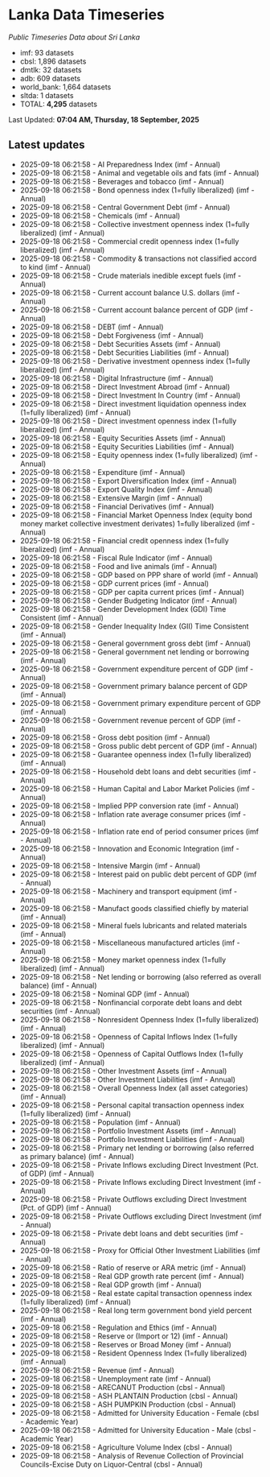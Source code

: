 # Lanka Data Timeseries
*Public Timeseries Data about Sri Lanka*

* imf: 93 datasets
* cbsl: 1,896 datasets
* dmtlk: 32 datasets
* adb: 609 datasets
* world_bank: 1,664 datasets
* sltda: 1 datasets
* TOTAL: **4,295** datasets

Last Updated: **07:04 AM, Thursday, 18 September, 2025**

## Latest updates

* 2025-09-18 06:21:58 - AI Preparedness Index (imf - Annual)
* 2025-09-18 06:21:58 - Animal and vegetable oils and fats (imf - Annual)
* 2025-09-18 06:21:58 - Beverages and tobacco (imf - Annual)
* 2025-09-18 06:21:58 - Bond openness index (1=fully liberalized) (imf - Annual)
* 2025-09-18 06:21:58 - Central Government Debt (imf - Annual)
* 2025-09-18 06:21:58 - Chemicals (imf - Annual)
* 2025-09-18 06:21:58 - Collective investment openness index (1=fully liberalized) (imf - Annual)
* 2025-09-18 06:21:58 - Commercial credit openness index (1=fully liberalized) (imf - Annual)
* 2025-09-18 06:21:58 - Commodity & transactions not classified accord to kind (imf - Annual)
* 2025-09-18 06:21:58 - Crude materials inedible except fuels (imf - Annual)
* 2025-09-18 06:21:58 - Current account balance U.S. dollars (imf - Annual)
* 2025-09-18 06:21:58 - Current account balance percent of GDP (imf - Annual)
* 2025-09-18 06:21:58 - DEBT (imf - Annual)
* 2025-09-18 06:21:58 - Debt Forgiveness (imf - Annual)
* 2025-09-18 06:21:58 - Debt Securities Assets (imf - Annual)
* 2025-09-18 06:21:58 - Debt Securities Liabilities (imf - Annual)
* 2025-09-18 06:21:58 - Derivative investment openness index (1=fully liberalized) (imf - Annual)
* 2025-09-18 06:21:58 - Digital Infrastructure (imf - Annual)
* 2025-09-18 06:21:58 - Direct Investment Abroad (imf - Annual)
* 2025-09-18 06:21:58 - Direct Investment In Country (imf - Annual)
* 2025-09-18 06:21:58 - Direct investment liquidation openness index (1=fully liberalized) (imf - Annual)
* 2025-09-18 06:21:58 - Direct investment openness index (1=fully liberalized) (imf - Annual)
* 2025-09-18 06:21:58 - Equity Securities Assets (imf - Annual)
* 2025-09-18 06:21:58 - Equity Securities Liabilities (imf - Annual)
* 2025-09-18 06:21:58 - Equity openness index (1=fully liberalized) (imf - Annual)
* 2025-09-18 06:21:58 - Expenditure (imf - Annual)
* 2025-09-18 06:21:58 - Export Diversification Index (imf - Annual)
* 2025-09-18 06:21:58 - Export Quality Index (imf - Annual)
* 2025-09-18 06:21:58 - Extensive Margin (imf - Annual)
* 2025-09-18 06:21:58 - Financial Derivatives (imf - Annual)
* 2025-09-18 06:21:58 - Financial Market Openness Index (equity bond money market collective investment derivates) 1=fully liberalized (imf - Annual)
* 2025-09-18 06:21:58 - Financial credit openness index (1=fully liberalized) (imf - Annual)
* 2025-09-18 06:21:58 - Fiscal Rule Indicator (imf - Annual)
* 2025-09-18 06:21:58 - Food and live animals (imf - Annual)
* 2025-09-18 06:21:58 - GDP based on PPP share of world (imf - Annual)
* 2025-09-18 06:21:58 - GDP current prices (imf - Annual)
* 2025-09-18 06:21:58 - GDP per capita current prices (imf - Annual)
* 2025-09-18 06:21:58 - Gender Budgeting Indicator (imf - Annual)
* 2025-09-18 06:21:58 - Gender Development Index (GDI) Time Consistent (imf - Annual)
* 2025-09-18 06:21:58 - Gender Inequality Index (GII) Time Consistent (imf - Annual)
* 2025-09-18 06:21:58 - General government gross debt (imf - Annual)
* 2025-09-18 06:21:58 - General government net lending or borrowing (imf - Annual)
* 2025-09-18 06:21:58 - Government expenditure percent of GDP (imf - Annual)
* 2025-09-18 06:21:58 - Government primary balance percent of GDP (imf - Annual)
* 2025-09-18 06:21:58 - Government primary expenditure percent of GDP (imf - Annual)
* 2025-09-18 06:21:58 - Government revenue percent of GDP (imf - Annual)
* 2025-09-18 06:21:58 - Gross debt position (imf - Annual)
* 2025-09-18 06:21:58 - Gross public debt percent of GDP (imf - Annual)
* 2025-09-18 06:21:58 - Guarantee openness index (1=fully liberalized) (imf - Annual)
* 2025-09-18 06:21:58 - Household debt loans and debt securities (imf - Annual)
* 2025-09-18 06:21:58 - Human Capital and Labor Market Policies (imf - Annual)
* 2025-09-18 06:21:58 - Implied PPP conversion rate (imf - Annual)
* 2025-09-18 06:21:58 - Inflation rate average consumer prices (imf - Annual)
* 2025-09-18 06:21:58 - Inflation rate end of period consumer prices (imf - Annual)
* 2025-09-18 06:21:58 - Innovation and Economic Integration (imf - Annual)
* 2025-09-18 06:21:58 - Intensive Margin (imf - Annual)
* 2025-09-18 06:21:58 - Interest paid on public debt percent of GDP (imf - Annual)
* 2025-09-18 06:21:58 - Machinery and transport equipment (imf - Annual)
* 2025-09-18 06:21:58 - Manufact goods classified chiefly by material (imf - Annual)
* 2025-09-18 06:21:58 - Mineral fuels lubricants and related materials (imf - Annual)
* 2025-09-18 06:21:58 - Miscellaneous manufactured articles (imf - Annual)
* 2025-09-18 06:21:58 - Money market openness index (1=fully liberalized) (imf - Annual)
* 2025-09-18 06:21:58 - Net lending or borrowing (also referred as overall balance) (imf - Annual)
* 2025-09-18 06:21:58 - Nominal GDP (imf - Annual)
* 2025-09-18 06:21:58 - Nonfinancial corporate debt loans and debt securities (imf - Annual)
* 2025-09-18 06:21:58 - Nonresident Openness Index (1=fully liberalized) (imf - Annual)
* 2025-09-18 06:21:58 - Openness of Capital Inflows Index (1=fully liberalized) (imf - Annual)
* 2025-09-18 06:21:58 - Openness of Capital Outflows Index (1=fully liberalized) (imf - Annual)
* 2025-09-18 06:21:58 - Other Investment Assets (imf - Annual)
* 2025-09-18 06:21:58 - Other Investment Liabilities (imf - Annual)
* 2025-09-18 06:21:58 - Overall Openness Index (all asset categories) (imf - Annual)
* 2025-09-18 06:21:58 - Personal capital transaction openness index (1=fully liberalized) (imf - Annual)
* 2025-09-18 06:21:58 - Population (imf - Annual)
* 2025-09-18 06:21:58 - Portfolio Investment Assets (imf - Annual)
* 2025-09-18 06:21:58 - Portfolio Investment Liabilities (imf - Annual)
* 2025-09-18 06:21:58 - Primary net lending or borrowing (also referred as primary balance) (imf - Annual)
* 2025-09-18 06:21:58 - Private Inflows excluding Direct Investment (Pct. of GDP) (imf - Annual)
* 2025-09-18 06:21:58 - Private Inflows excluding Direct Investment (imf - Annual)
* 2025-09-18 06:21:58 - Private Outflows excluding Direct Investment (Pct. of GDP) (imf - Annual)
* 2025-09-18 06:21:58 - Private Outflows excluding Direct Investment (imf - Annual)
* 2025-09-18 06:21:58 - Private debt loans and debt securities (imf - Annual)
* 2025-09-18 06:21:58 - Proxy for Official Other Investment Liabilities (imf - Annual)
* 2025-09-18 06:21:58 - Ratio of reserve or ARA metric (imf - Annual)
* 2025-09-18 06:21:58 - Real GDP growth rate percent (imf - Annual)
* 2025-09-18 06:21:58 - Real GDP growth (imf - Annual)
* 2025-09-18 06:21:58 - Real estate capital transaction openness index (1=fully liberalized) (imf - Annual)
* 2025-09-18 06:21:58 - Real long term government bond yield percent (imf - Annual)
* 2025-09-18 06:21:58 - Regulation and Ethics (imf - Annual)
* 2025-09-18 06:21:58 - Reserve or (Import or 12) (imf - Annual)
* 2025-09-18 06:21:58 - Reserves or Broad Money (imf - Annual)
* 2025-09-18 06:21:58 - Resident Openness Index (1=fully liberalized) (imf - Annual)
* 2025-09-18 06:21:58 - Revenue (imf - Annual)
* 2025-09-18 06:21:58 - Unemployment rate (imf - Annual)
* 2025-09-18 06:21:58 - ARECANUT Production (cbsl - Annual)
* 2025-09-18 06:21:58 - ASH PLANTAIN Production (cbsl - Annual)
* 2025-09-18 06:21:58 - ASH PUMPKIN Production (cbsl - Annual)
* 2025-09-18 06:21:58 - Admitted for University Education - Female (cbsl - Academic Year)
* 2025-09-18 06:21:58 - Admitted for University Education - Male (cbsl - Academic Year)
* 2025-09-18 06:21:58 - Agriculture Volume Index (cbsl - Annual)
* 2025-09-18 06:21:58 - Analysis of Revenue Collection of Provincial Councils-Excise Duty on Liquor-Central (cbsl - Annual)